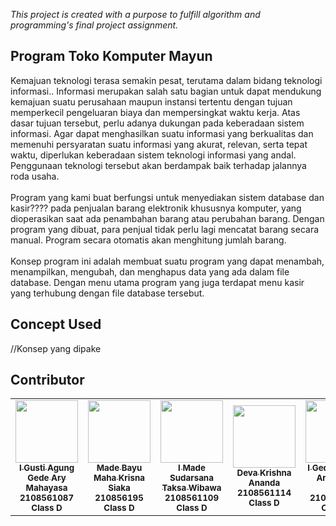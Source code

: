 _This project is created with a purpose to fulfill algorithm and programming's final project assignment._

## Program Toko Komputer Mayun
  Kemajuan teknologi terasa semakin pesat, terutama dalam bidang teknologi informasi.. Informasi merupakan salah satu bagian untuk dapat mendukung kemajuan suatu perusahaan maupun instansi tertentu dengan tujuan memperkecil pengeluaran biaya dan mempersingkat waktu kerja. Atas dasar tujuan tersebut, perlu adanya dukungan pada keberadaan sistem informasi. Agar dapat menghasilkan suatu informasi yang berkualitas dan memenuhi persyaratan suatu informasi yang akurat, relevan, serta tepat waktu, diperlukan keberadaan sistem teknologi informasi yang andal. Penggunaan teknologi tersebut akan berdampak baik terhadap jalannya roda usaha.<br/><br/>
  Program yang kami buat berfungsi untuk menyediakan sistem database dan kasir???? pada penjualan barang elektronik khususnya komputer, yang dioperasikan saat ada penambahan barang atau perubahan barang. Dengan program yang dibuat, para penjual tidak perlu lagi mencatat barang secara manual. Program secara otomatis akan menghitung jumlah barang.<br/><br/>
  Konsep program ini adalah membuat suatu program yang dapat menambah, menampilkan, mengubah, dan menghapus data yang ada dalam file database. Dengan menu utama program yang juga terdapat menu kasir yang terhubung dengan file database tersebut.
  
## Concept Used
//Konsep yang dipake

## Contributor
<table>
  <tr>
    <td width="220px;" align="center">
      <a href="https://github.com/TaksaWibawa"><img src="https://avatars.githubusercontent.com/u/98959851?v=4" width="100px;" alt=""/><br /><sub><b>I Gusti Agung Gede Ary Mahayasa</b></sub></a><br /><sub><b>2108561087</b></sub><br /><sub><b>Class D</b></sub>
    </td>
    <td width="220px;" align="center">
      <a href="https://github.com/bayusiaka"><img src="https://avatars.githubusercontent.com/u/100296917?v=4" width="100px;" alt=""/><br /><sub><b>Made Bayu Maha Krisna Siaka</b></sub></a><br /><sub><b>210856195</b></sub><br /><sub><b>Class D</b></sub>
    </td>
    <td width="220px;" align="center">
      <a href="https://github.com/TaksaWibawa"><img src="https://avatars.githubusercontent.com/u/98959851?v=4" width="100px;" alt=""/><br /><sub><b>I Made Sudarsana Taksa Wibawa</b></sub></a><br /><sub><b>2108561109</b></sub><br /><sub><b>Class D</b></sub>
    </td>
    <td width="220px;" align="center">
      <a href="https://github.com/devaakrishna"><img src="https://avatars.githubusercontent.com/u/100296651?v=4" width="100px;" alt=""/><br /><sub><b>Deva Krishna Ananda</b></sub></a><br /><sub><b>2108561114</b></sub><br /><sub><b>Class D</b></sub>
    </td>
    <td width="220px;" align="center">
      <a href="https://github.com/aryawirap"><img src="https://avatars.githubusercontent.com/u/95255812?v=4" width="100px;" alt=""/><br /><sub><b>I Gede Ngurah Arya Wira Putra</b></sub></a><br /><sub><b>2108561119</b></sub><br /><sub><b>Class D</b></sub>
    </td>
  </tr>
</table>
